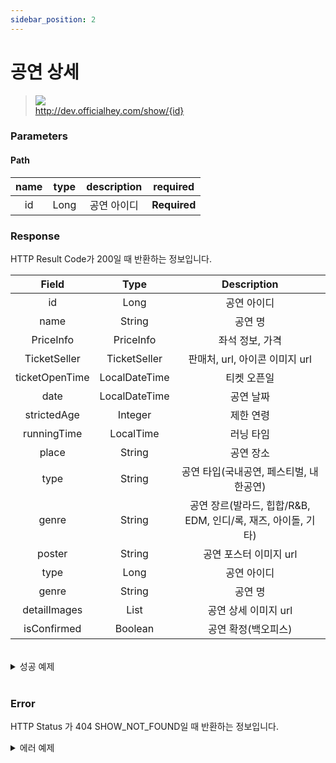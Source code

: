 ```yaml
---
sidebar_position: 2
---
```


# 공연 상세


> ![](https://img.shields.io/static/v1?label=&message=GET&color=blue) <br/>
> http://dev.officialhey.com/show/{id}

### Parameters
#### Path
| name | type | description  | required |
|:----:|:----:|:------------:| :---: |
|  id  | Long |    공연 아이디    | **Required** |


### Response

HTTP Result Code가 200일 때 반환하는 정보입니다.


|     Field      |     Type      |                Description                 |   
|:--------------:|:-------------:|:------------------------------------------:|
|       id       |     Long      |                   공연 아이디                   | 
|      name      |    String     |                    공연 명                    |   
|   PriceInfo    |   PriceInfo   |                 좌석 정보, 가격                  |  
|  TicketSeller  | TicketSeller  |           판매처, url, 아이콘 이미지 url            |  
| ticketOpenTime | LocalDateTime |                   티켓 오픈일                   | 
|      date      | LocalDateTime |                   공연 날짜                    | 
|  strictedAge   |    Integer    |                   제한 연령                    |   
|  runningTime   |   LocalTime   |                   러닝 타임                    |    
|     place      |    String     |                   공연 장소                    |  
|      type      |    String     |          공연 타입(국내공연, 페스티벌, 내한공연)           |  
|     genre      |    String     | 공연 장르(발라드, 힙합/R&B, EDM, 인디/록, 재즈, 아이돌, 기타) |    
|     poster      |    String     |               공연 포스터 이미지 url               | 
|      type      |     Long      |                   공연 아이디                   | 
|     genre      |    String     |                    공연 명                    |   
|  detailImages  | List<String>  |               공연 상세 이미지 url                |  
|  isConfirmed  |    Boolean    |                공연 확정(백오피스)                 |  

<br/>

  <details markdown="1">
  <summary>성공 예제</summary>

  ```
  {
  "ok": true,
  "data": {
    "id": 1,
    "name": "show",
    "priceInfos": [
      {
        "type": "Regular",
        "price": 30000
      },
      {
        "type": "VIP",
        "price": 50000
      }
    ],
    "ticketSellers": [
      {
        "name": "yes24",
        "baseUrl": "https://www.yes24.com",
        "icon": "yes24.png"
      },
      {
        "name": "interpark",
        "baseUrl": "https://www.interpark.com",
        "icon": "interpark.png"
      }
    ],
    "ticketOpenTime": "2024-04-03T17:44:00",
    "date": "2024-04-03T19:00:00",
    "strictedAge": 18,
    "runningTime": "19:00:00",
    "place": "Hey Theater",
    "type": "local",
    "genre": "edm",
    "poster": "https://example.com/image1.jpg",
    "detailImages": [
      "https://example.com/image2.jpg",
      "https://example.com/image3.jpg",
      "https://example.com/image4.jpg"
    ],
    "isConfirmed": true,
    "createdAt": "2024-04-05T21:07:24.439169",
    "updatedAt": "2024-04-05T21:08:15.975783"
  }
}
  ```
  </details>

<br/>

### Error

HTTP Status 가 404 SHOW_NOT_FOUND일 때 반환하는 정보입니다.

<details markdown="1">
  <summary>에러 예제</summary>

  ```
{
    "ok": false,
    "timestamp": "2024-04-18T16:24:34.500251",
    "status": 404,
    "error": "NOT_FOUND",
    "code": "SHOW_NOT_FOUND",
    "message": "공연을 찾을 수 없습니다."
}
  ```
  </details>

<br/>
